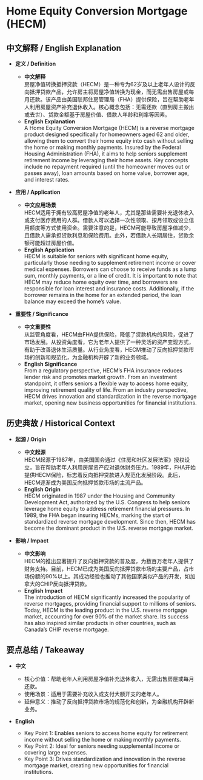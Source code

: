 # Home Equity Conversion Mortgage (HECM)

## 中文解释 / English Explanation

* **定义 / Definition**  
  - **中文解释**  
    房屋净值转换抵押贷款（HECM）是一种专为62岁及以上老年人设计的反向抵押贷款产品，允许房主将房屋净值转换为现金，而无需出售房屋或每月还款。该产品由美国联邦住房管理局（FHA）提供保险，旨在帮助老年人利用房屋资产补充退休收入。核心概念包括：无需还款（直到房主搬出或去世）、贷款金额基于房屋价值、借款人年龄和利率等因素。  
  - **English Explanation**  
    A Home Equity Conversion Mortgage (HECM) is a reverse mortgage product designed specifically for homeowners aged 62 and older, allowing them to convert their home equity into cash without selling the home or making monthly payments. Insured by the Federal Housing Administration (FHA), it aims to help seniors supplement retirement income by leveraging their home assets. Key concepts include no repayment required (until the homeowner moves out or passes away), loan amounts based on home value, borrower age, and interest rates.

* **应用 / Application**  
  - **中文应用场景**  
    HECM适用于拥有较高房屋净值的老年人，尤其是那些需要补充退休收入或支付医疗费用的人群。借款人可以选择一次性领取、按月领取或设立信用额度等方式使用资金。需要注意的是，HECM可能导致房屋净值减少，且借款人需承担贷款利息和保险费用。此外，若借款人长期居住，贷款余额可能超过房屋价值。  
  - **English Application**  
    HECM is suitable for seniors with significant home equity, particularly those needing to supplement retirement income or cover medical expenses. Borrowers can choose to receive funds as a lump sum, monthly payments, or a line of credit. It is important to note that HECM may reduce home equity over time, and borrowers are responsible for loan interest and insurance costs. Additionally, if the borrower remains in the home for an extended period, the loan balance may exceed the home’s value.

* **重要性 / Significance**  
  - **中文重要性**  
    从监管角度看，HECM由FHA提供保险，降低了贷款机构的风险，促进了市场发展。从投资角度看，它为老年人提供了一种灵活的资产变现方式，有助于改善退休生活质量。从行业角度看，HECM推动了反向抵押贷款市场的创新和规范化，为金融机构开辟了新的业务领域。  
  - **English Significance**  
    From a regulatory perspective, HECM’s FHA insurance reduces lender risk and promotes market growth. From an investment standpoint, it offers seniors a flexible way to access home equity, improving retirement quality of life. From an industry perspective, HECM drives innovation and standardization in the reverse mortgage market, opening new business opportunities for financial institutions.

## 历史典故 / Historical Context

* **起源 / Origin**  
  - **中文起源**  
    HECM起源于1987年，由美国国会通过《住房和社区发展法案》授权设立，旨在帮助老年人利用房屋资产应对退休财务压力。1989年，FHA开始提供HECM保险，标志着反向抵押贷款进入规范化发展阶段。此后，HECM逐渐成为美国反向抵押贷款市场的主流产品。  
  - **English Origin**  
    HECM originated in 1987 under the Housing and Community Development Act, authorized by the U.S. Congress to help seniors leverage home equity to address retirement financial pressures. In 1989, the FHA began insuring HECMs, marking the start of standardized reverse mortgage development. Since then, HECM has become the dominant product in the U.S. reverse mortgage market.

* **影响 / Impact**  
  - **中文影响**  
    HECM的推出显著提升了反向抵押贷款的普及度，为数百万老年人提供了财务支持。目前，HECM已成为美国反向抵押贷款市场的主要产品，占市场份额的90%以上。其成功经验也推动了其他国家类似产品的开发，如加拿大的CHIP反向抵押贷款。  
  - **English Impact**  
    The introduction of HECM significantly increased the popularity of reverse mortgages, providing financial support to millions of seniors. Today, HECM is the leading product in the U.S. reverse mortgage market, accounting for over 90% of the market share. Its success has also inspired similar products in other countries, such as Canada’s CHIP reverse mortgage.

## 要点总结 / Takeaway

* **中文**  
  - 核心价值：帮助老年人利用房屋净值补充退休收入，无需出售房屋或每月还款。  
  - 使用场景：适用于需要补充收入或支付大额开支的老年人。  
  - 延伸意义：推动了反向抵押贷款市场的规范化和创新，为金融机构开辟新业务。  

* **English**  
  - Key Point 1: Enables seniors to access home equity for retirement income without selling the home or making monthly payments.  
  - Key Point 2: Ideal for seniors needing supplemental income or covering large expenses.  
  - Key Point 3: Drives standardization and innovation in the reverse mortgage market, creating new opportunities for financial institutions.